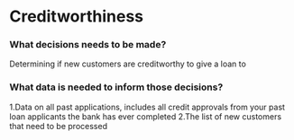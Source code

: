 # Creditworthiness
### What decisions needs to be made? 
Determining if new customers are creditworthy to give a loan to
### What data is needed to inform those decisions? 
1.Data on all past applications, includes all credit approvals from your past loan applicants the bank has ever completed 2.The list of new customers that need to be processed
